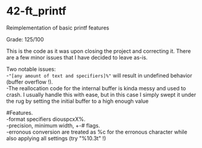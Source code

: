 # 42-ft_printf
Reimplementation of basic printf features

Grade: 125/100

This is the code as it was upon closing the project and correcting it. There are a few minor issues that I have decided to leave as-is.

Two notable issues:  
-`"[any amount of text and specifiers]%"` will result in undefined behavior (buffer overflow !).  
-The reallocation code for the internal buffer is kinda messy and used to crash. I usually handle this with ease, but in this case I simply swept it under the rug by setting the initial buffer to a high enough value

#Features.  
-format specifiers diouspcxX%.  
-precision, minimum width, +-# flags.  
-erronous conversion are treated as %c for the erronous character while also applying all settings (try "%10.3t" !)
